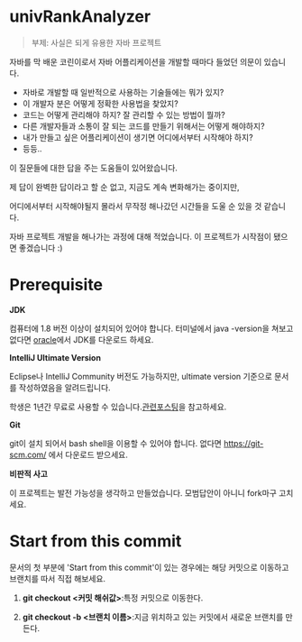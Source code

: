 # univRankAnalyzer

> 부제: 사실은 되게 유용한 자바 프로젝트  

  

자바를 막 배운 코린이로서 자바 어플리케이션을 개발할 때마다 들었던 의문이 있습니다.  

  

- 자바로 개발할 때 일반적으로 사용하는 기술들에는 뭐가 있지?  
- 이 개발자 분은 어떻게 정확한 사용법을 찾았지?  
- 코드는 어떻게 관리해야 하지? 잘 관리할 수 있는 방법이 뭘까?  
- 다른 개발자들과 소통이 잘 되는 코드를 만들기 위해서는 어떻게 해야하지?  
- 내가 만들고 싶은 어플리케이션이 생기면 어디에서부터 시작해야 하지? 
- 등등..



이 질문들에 대한 답을 주는 도움들이 있어왔습니다.  

제 답이 완벽한 답이라고 할 순 없고, 지금도 계속 변화해가는 중이지만,

어디에서부터 시작해야될지 몰라서 무작정 해나갔던 시간들을 도울 순 있을 것 같습니다. 

자바 프로젝트 개발을 해나가는 과정에 대해 적었습니다. 이 프로젝트가 시작점이 됐으면 좋겠습니다 :) 

# Prerequisite

**JDK**

컴퓨터에 1.8 버전 이상이 설치되어 있어야 합니다. 터미널에서 java -version을 쳐보고 없다면 [oracle](https://www.oracle.com/technetwork/java/javase/downloads/index.html)에서 JDK를 다운로드 하세요.

**IntelliJ Ultimate Version**

Eclipse나 IntelliJ Community 버전도 가능하지만, ultimate version 기준으로 문서를 작성하였음을 알려드립니다.

학생은 1년간 무료로 사용할 수 있습니다.[관련포스팅](https://whitepaek.tistory.com/6)을 참고하세요.

**Git**

git이 설치 되어서 bash shell을 이용할 수 있어야 합니다. 없다면 https://git-scm.com/ 에서 다운로드 받으세요.

**비판적 사고**

이 프로젝트는 발전 가능성을 생각하고 만들었습니다. 모범답안이 아니니 fork마구 고치세요.  

# Start from this commit

문서의 첫 부분에 'Start from this commit'이 있는 경우에는 해당 커밋으로 이동하고 브랜치를 따서 직접 해보세요.

1. **git checkout <커밋 해쉬값>**:특정 커밋으로 이동한다.

2. **git checkout -b <브랜치 이름>**:지금 위치하고 있는 커밋에서 새로운 브랜치를 만든다. 

